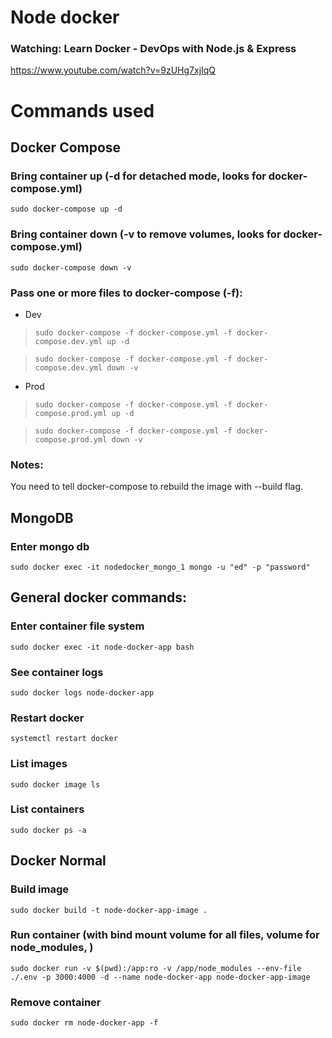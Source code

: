# Node docker
### Watching: Learn Docker - DevOps with Node.js & Express
https://www.youtube.com/watch?v=9zUHg7xjIqQ

# Commands used
## Docker Compose
### Bring container up (-d for detached mode, looks for docker-compose.yml)

`sudo docker-compose up -d`

### Bring container down (-v to remove volumes, looks for docker-compose.yml)

`sudo docker-compose down -v`

### Pass one or more files to docker-compose (-f):
- Dev
>  `sudo docker-compose -f docker-compose.yml -f docker-compose.dev.yml up -d`

> `sudo docker-compose -f docker-compose.yml -f docker-compose.dev.yml down -v`
- Prod
> `sudo docker-compose -f docker-compose.yml -f docker-compose.prod.yml up -d`

> `sudo docker-compose -f docker-compose.yml -f docker-compose.prod.yml down -v`

### Notes:
You need to tell docker-compose to rebuild the image with --build flag.

## MongoDB
### Enter mongo db
`sudo docker exec -it nodedocker_mongo_1 mongo -u "ed" -p "password"`

## General docker commands:
### Enter container file system
`sudo docker exec -it node-docker-app bash`

### See container logs
`sudo docker logs node-docker-app`

### Restart docker
`systemctl restart docker`

### List images
`sudo docker image ls`

### List containers
`sudo docker ps -a`

## Docker Normal
### Build image
`sudo docker build -t node-docker-app-image .`

### Run container (with bind mount volume for all files, volume for node_modules, )

`sudo docker run -v $(pwd):/app:ro -v /app/node_modules --env-file ./.env -p 3000:4000 -d --name node-docker-app node-docker-app-image`

### Remove container
`sudo docker rm node-docker-app -f`
